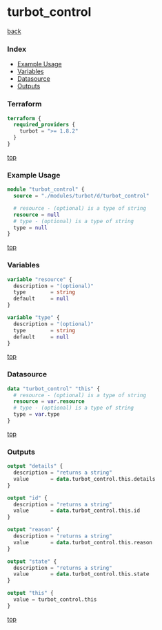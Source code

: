 # turbot_control

[back](../turbot.md)

### Index

- [Example Usage](#example-usage)
- [Variables](#variables)
- [Datasource](#datasource)
- [Outputs](#outputs)

### Terraform

```terraform
terraform {
  required_providers {
    turbot = ">= 1.8.2"
  }
}
```

[top](#index)

### Example Usage

```terraform
module "turbot_control" {
  source = "./modules/turbot/d/turbot_control"

  # resource - (optional) is a type of string
  resource = null
  # type - (optional) is a type of string
  type = null
}
```

[top](#index)

### Variables

```terraform
variable "resource" {
  description = "(optional)"
  type        = string
  default     = null
}

variable "type" {
  description = "(optional)"
  type        = string
  default     = null
}
```

[top](#index)

### Datasource

```terraform
data "turbot_control" "this" {
  # resource - (optional) is a type of string
  resource = var.resource
  # type - (optional) is a type of string
  type = var.type
}
```

[top](#index)

### Outputs

```terraform
output "details" {
  description = "returns a string"
  value       = data.turbot_control.this.details
}

output "id" {
  description = "returns a string"
  value       = data.turbot_control.this.id
}

output "reason" {
  description = "returns a string"
  value       = data.turbot_control.this.reason
}

output "state" {
  description = "returns a string"
  value       = data.turbot_control.this.state
}

output "this" {
  value = turbot_control.this
}
```

[top](#index)